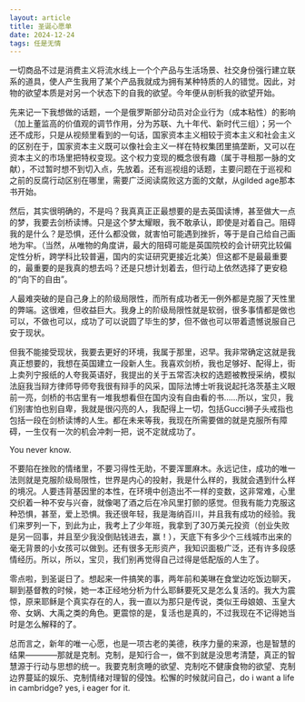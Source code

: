 ```yaml
---
layout: article
title: 圣诞心愿单
date: 2024-12-24
tags: 任是无情
---
```

一切商品不过是消费主义将流水线上一个个产品与生活场景、社交身份强行建立联系的道具，使人产生我用了某个产品我就成为拥有某种特质的人的错觉。因此，对物的欲望本质是对另一个状态下的自我的欲望。今年便从剖析我的欲望开始。

先来记一下我想做的话题，一个是俄罗斯部分动员对企业行为（成本粘性）的影响（加上董监高的价值观的调节作用，分为苏联、九十年代、新时代三组）；另一个还不成形，只是从视频里看到的一句话，国家资本主义相较于资本主义和社会主义的区别在于，国家资本主义既可以像社会主义一样在特权集团里搞垄断，又可以在资本主义的市场里把特权变现。这个权力变现的概念很有趣（属于寻租那一脉的文献），不过暂时想不到切入点，先放着。还有巡视组的话题，主要问题在于巡视和之前的反腐行动区别在哪里，需要广泛阅读腐败这方面的文献，从gilded age那本书开始。

然后，其实很明确的，不是吗？我真真正正最想要的是去英国读博，甚至做大一点的梦，我要去剑桥读博。只是这个梦太耀眼，我不敢承认，即使是对着自己。阻碍我的是什么？是恐惧，还什么都没做，就害怕可能遇到挫折，等于是自己给自己画地为牢。（当然，从唯物的角度讲，最大的阻碍可能是英国院校的会计研究比较偏定性分析，跨学科比较普遍，国内的实证研究更接近北美）但这都不是最最重要的，最重要的是我真的想去吗？还是只想计划着去，但行动上依然选择了更安稳的“向下的自由”。

人最难突破的是自己身上的阶级局限性，而所有成功者无一例外都是克服了天性里的弊端。这很难，但收益巨大。我身上的阶级局限性就是软弱，很多事情都是做也可以，不做也可以，成功了可以说圆了毕生的梦，但不做也可以带着遗憾说服自己安于现状。

但我不能接受现状，我要去更好的环境，我属于那里，迟早。我非常确定这就是我真正想要的，我想在英国建立一段新人生。我喜欢剑桥，我也足够好、配得上，街上卖列宁报纸的人夸我英语好，我提出的关于五常否决权的选题被教授采纳，模拟法庭我当辩方律师导师夸我很有辩手的风采，国际法博士听我说起托洛茨基主义眼前一亮，剑桥的书店里有一堆我想看但在国内没有自由看的书……所以，宝贝，我们别害怕也别自卑，我就是很闪亮的人，我配得上一切，包括Gucci狮子头戒指也包括一段在剑桥读博的人生。都在未来等我，我现在所需要做的就是克服所有障碍，一生仅有一次的机会冲刺一把，说不定就成功了。

You never know. 

不要陷在挫败的情绪里，不要习得性无助，不要浑噩麻木。永远记住，成功的唯一法则就是克服阶级局限性，世界是内心的投射，我是什么样的，我就会遇到什么样的境况。人要违背基因里的本性，在环境中创造出不一样的变数，这非常难，心里交织着一种不安与兴奋，就像喝了酒之后在冷风里打颤的感觉。但我有能力克服这种恐惧，甚至，爱上恐惧。我还很年轻，我是海纳百川，并且我有成功的经验。我们来罗列一下，到此为止，我考上了少年班，我拿到了30万美元投资（创业失败是另一回事，并且至少我没倒贴钱进去，赢！），天底下有多少个三线城市出来的毫无背景的小女孩可以做到。还有很多无形资产，我知识面极广泛，还有许多段感情经历。所以，所以，宝贝，我们别再觉得自己过得是低配版的人生了。

零点啦，到圣诞日了。想起来一件搞笑的事，两年前和美琳在食堂边吃饭边聊天，聊到基督教的时候，她一本正经地分析为什么耶稣要死又是怎么复活的。我大为震惊，原来耶稣是个真实存在的人，我一直以为那只是传说，类似王母娘娘、玉皇大帝、女娲、大禹之类的角色。更震惊的是，复活也是真的，不过我现在不记得她当时是怎么解释的了。

总而言之，新年的唯一心愿，也是一项古老的美德，秩序力量的来源，也是智慧的结果————那就是克制。克制，是知行合一，做不到就是没思考清楚，真正的智慧源于行动与思想的统一。我要克制贪睡的欲望、克制吃不健康食物的欲望、克制边界蔓延的娱乐、克制情绪对理智的侵蚀。松懈的时候就问自己，do i want a life in cambridge? yes, i eager for it. 


